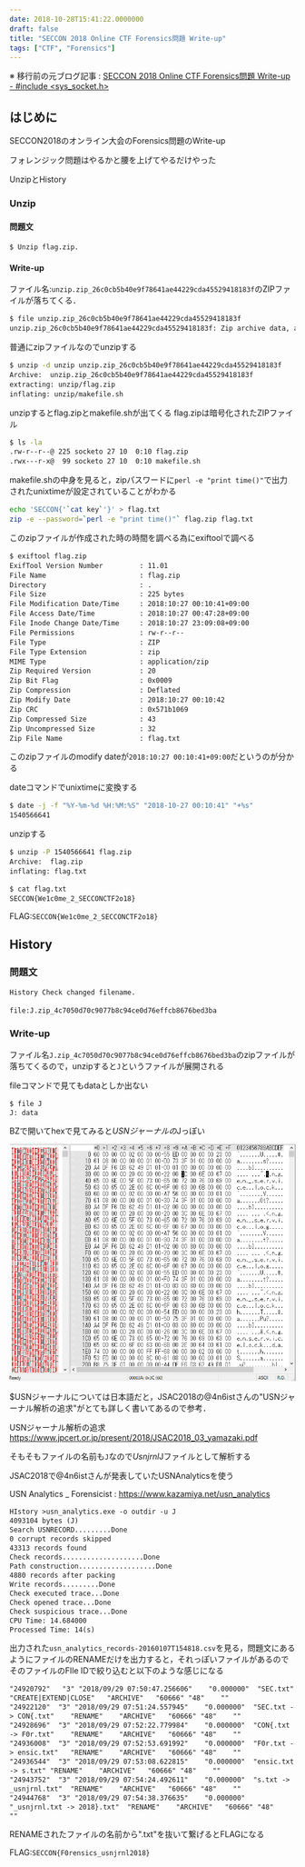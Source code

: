 ```yaml
---
date: 2018-10-28T15:41:22.0000000
draft: false
title: "SECCON 2018 Online CTF Forensics問題 Write-up"
tags: ["CTF", "Forensics"]
---
```


※ 移行前の元ブログ記事 : [SECCON 2018 Online CTF Forensics問題 Write-up - #include <sys_socket.h>](https://socketo.hatenablog.jp/entry/2018/10/28/154122)

## はじめに

SECCON2018のオンライン大会のForensics問題のWrite-up

フォレンジック問題はやるかと腰を上げてやるだけやった

UnzipとHistory

### Unzip

#### 問題文

``` sh
$ Unzip flag.zip.
```

#### Write-up

ファイル名:`unzip.zip_26c0cb5b40e9f78641ae44229cda45529418183f`のZIPファイルが落ちてくる．

``` sh
$ file unzip.zip_26c0cb5b40e9f78641ae44229cda45529418183f
unzip.zip_26c0cb5b40e9f78641ae44229cda45529418183f: Zip archive data, at least v1.0 to extract
```

普通にzipファイルなのでunzipする

``` sh
$ unzip -d unzip unzip.zip_26c0cb5b40e9f78641ae44229cda45529418183f
Archive:  unzip.zip_26c0cb5b40e9f78641ae44229cda45529418183f
extracting: unzip/flag.zip
inflating: unzip/makefile.sh
```

unzipするとflag.zipとmakefile.shが出てくる
flag.zipは暗号化されたZIPファイル

``` sh
$ ls -la
.rw-r--r--@ 225 socketo 27 10  0:10 flag.zip
.rwx---r-x@  99 socketo 27 10  0:10 makefile.sh
```

makefile.shの中身を見ると，zipパスワードに`perl -e "print time()"`で出力されたunixtimeが設定されていることがわかる

``` sh
echo 'SECCON{'`cat key`'}' > flag.txt
zip -e --password=`perl -e "print time()"` flag.zip flag.txt
```

このzipファイルが作成された時の時間を調べる為にexiftoolで調べる

``` sh
$ exiftool flag.zip
ExifTool Version Number         : 11.01
File Name                       : flag.zip
Directory                       : .
File Size                       : 225 bytes
File Modification Date/Time     : 2018:10:27 00:10:41+09:00
File Access Date/Time           : 2018:10:27 00:47:28+09:00
File Inode Change Date/Time     : 2018:10:27 23:09:08+09:00
File Permissions                : rw-r--r--
File Type                       : ZIP
File Type Extension             : zip
MIME Type                       : application/zip
Zip Required Version            : 20
Zip Bit Flag                    : 0x0009
Zip Compression                 : Deflated
Zip Modify Date                 : 2018:10:27 00:10:42
Zip CRC                         : 0x571b1069
Zip Compressed Size             : 43
Zip Uncompressed Size           : 32
Zip File Name                   : flag.txt
```

このzipファイルのmodify dateが`2018:10:27 00:10:41+09:00`だというのが分かる

dateコマンドでunixtimeに変換する

``` sh
$ date -j -f "%Y-%m-%d %H:%M:%S" "2018-10-27 00:10:41" "+%s"
1540566641
```

unzipする

``` sh
$ unzip -P 1540566641 flag.zip
Archive:  flag.zip
inflating: flag.txt
```

``` sh
$ cat flag.txt
SECCON{We1c0me_2_SECCONCTF2o18}
```

FLAG:`SECCON{We1c0me_2_SECCONCTF2o18}`

## History

### 問題文

``` text
History Check changed filename.

file:J.zip_4c7050d70c9077b8c94ce0d76effcb8676bed3ba
```

### Write-up

ファイル名`J.zip_4c7050d70c9077b8c94ce0d76effcb8676bed3ba`のzipファイルが落ちてくるので，unzipすると`J`というファイルが展開される

fileコマンドで見てもdataとしか出ない

``` text
$ file J
J: data
```

BZで開いてhexで見てみると$USNジャーナルの$Jっぽい

<span itemscope="" itemtype="http://schema.org/Photograph">![f:id:socketo:20181028152538p:plain](20181028152538.png "f:id:socketo:20181028152538p:plain")</span>

$USNジャーナルについては日本語だと，JSAC2018の@4n6istさんの"USNジャーナル解析の追求"がとても詳しく書いてあるので参考．

USNジャーナル解析の追求
https://www.jpcert.or.jp/present/2018/JSAC2018_03_yamazaki.pdf

そもそもファイルの名前も`J`なので$Usnjrnl$Jファイルとして解析する

JSAC2018で@4n6istさんが発表していたUSNAnalyticsを使う

USN Analytics _ Forensicist : https://www.kazamiya.net/usn_analytics

``` text
HIstory >usn_analytics.exe -o outdir -u J
4093104 bytes (J)
Search USNRECORD.........Done
0 corrupt records skipped
43313 records found
Check records....................Done
Path construction...................Done
4880 records after packing
Write records.........Done
Check executed trace...Done
Check opened trace...Done
Check suspicious trace...Done
CPU Time: 14.684000
Processed Time: 14(s)
```

出力された`usn_analytics_records-20160107T154818.csv`を見る，問題文にあるようにファイルのRENAMEだけを出力すると，それっぽいファイルがあるのでそのファイルのFIle IDで絞り込むと以下のような感じになる

``` text
"24920792"   "3" "2018/09/29 07:50:47.256606"    "0.000000"  "SEC.txt"   "CREATE|EXTEND|CLOSE"   "ARCHIVE"   "60666" "48"    ""
"24922120"  "3" "2018/09/29 07:51:24.557945"    "0.000000"  "SEC.txt -> CON{.txt"    "RENAME"    "ARCHIVE"   "60666" "48"    ""
"24928696"  "3" "2018/09/29 07:52:22.779984"    "0.000000"  "CON{.txt -> F0r.txt"    "RENAME"    "ARCHIVE"   "60666" "48"    ""
"24936008"  "3" "2018/09/29 07:52:53.691992"    "0.000000"  "F0r.txt -> ensic.txt"   "RENAME"    "ARCHIVE"   "60666" "48"    ""
"24936544"  "3" "2018/09/29 07:53:08.622815"    "0.000000"  "ensic.txt -> s.txt" "RENAME"    "ARCHIVE"   "60666" "48"    ""
"24943752"  "3" "2018/09/29 07:54:24.492611"    "0.000000"  "s.txt -> _usnjrnl.txt"  "RENAME"    "ARCHIVE"   "60666" "48"    ""
"24944768"  "3" "2018/09/29 07:54:38.376635"    "0.000000"  "_usnjrnl.txt -> 2018}.txt"  "RENAME"    "ARCHIVE"   "60666" "48"    ""
```

RENAMEされたファイルの名前から".txt"を抜いて繋げるとFLAGになる

FLAG:`SECCON{F0rensics_usnjrnl2018}`